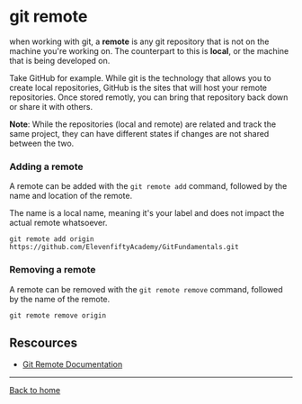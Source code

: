 # git remote

when working with git, a **remote** is any git repository that is not on the machine you're working on. The counterpart to this is **local**, or the machine that is being developed on.

Take GitHub for example. While git is the technology that allows you to create local repositories, GitHub is the sites that will host your remote repositories. Once stored remotly, you can bring that repository back down or share it with others.

**Note**: While the repositories (local and remote) are related and track the same project, they can have different states if changes are not shared between the two.

### Adding a remote
A remote can be added with the `git remote add` command, followed by the name and location of the remote.

The name is a local name, meaning it's your label and does not impact the actual remote whatsoever.

```
git remote add origin https://github.com/ElevenfiftyAcademy/GitFundamentals.git
```

### Removing a remote
A remote can be removed with the `git remote remove` command, followed by the name of the remote.
```
git remote remove origin
```

## Rescources

- [Git Remote Documentation](https://git-scm.com/docs/git-remote)

---

[Back to home](../README.md)
